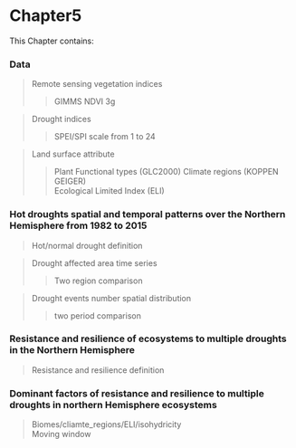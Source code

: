 # Chapter5
This Chapter contains:

### Data
> Remote sensing vegetation indices
>> GIMMS NDVI 3g  


> Drought indices  
>> SPEI/SPI scale from 1 to 24 

> Land surface attribute  
>> Plant Functional types (GLC2000)
>> Climate regions (KOPPEN GEIGER)  
>> Ecological Limited Index (ELI)

### Hot droughts spatial and temporal patterns over the Northern Hemisphere from 1982 to 2015
> Hot/normal drought definition  

> Drought affected area time series
>> Two region comparison

> Drought events number spatial distribution
>> two period comparison

### Resistance and resilience of ecosystems to multiple droughts in the Northern Hemisphere
> Resistance and resilience definition   


### Dominant factors of resistance and resilience to multiple droughts in northern Hemisphere ecosystems
> Biomes/cliamte_regions/ELI/isohydricity  
> Moving window